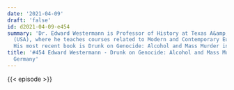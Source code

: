 ```yaml
---
date: '2021-04-09'
draft: 'false'
id: d2021-04-09-e454
summary: 'Dr. Edward Westermann is Professor of History at Texas A&amp;M University
  (USA), where he teaches courses related to Modern and Contemporary European History.
  His most recent book is Drunk on Genocide: Alcohol and Mass Murder in Nazi Germany.'
title: '#454 Edward Westermann - Drunk on Genocide: Alcohol and Mass Murder in Nazi
  Germany'
---
```

{{< episode >}}
